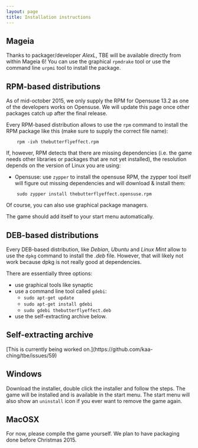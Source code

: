 ```yaml
---
layout: page
title: Installation instructions
---
```


## Mageia

Thanks to packager/developer _AlexL_, TBE will be available directly from within Mageia 6! You can use the graphical `rpmdrake` tool or use the command line `urpmi` tool to install the package.

## RPM-based distributions

<p class="text-warning">As of mid-october 2015, we only supply the RPM for Opensuse 13.2 as one of the developers works on Opensuse. We will update this page once other packages catch up after the final release.</p>

Every RPM-based distribution allows to use the `rpm` command to install the RPM package like this (make sure to supply the correct file name):
```
    rpm -ivh thebutterflyeffect.rpm
```

If, however, RPM detects that there are missing dependencies (i.e. the game needs other libraries or packages that are not yet installed), the resolution depends on the version of Linux you are using:

 * Opensuse: use `zypper` to install the opensuse RPM, the zypper tool itself will figure out missing dependencies and will download & install them:
```
    sudo zypper install thebutterflyeffect.opensuse.rpm
```

Of course, you can also use graphical package managers.

The game should add itself to your start menu automatically.

## DEB-based distributions

Every DEB-based distribution, like _Debian_, _Ubuntu_ and _Linux Mint_ allow to use the `dpkg` command to install the _.deb_ file. However, that will likely not work because dpkg is not really good at dependencies.

There are essentially three options:

 * use graphical tools like synaptic
 * use a command line tool called `gdebi`:
   * `sudo apt-get update`
   * `sudo apt-get install gdebi`
   * `sudo gdebi thebutterflyeffect.deb`
 * use the self-extracting archive below.

## Self-extracting archive

<p class="text-warning">[This is currently being worked on.](https://github.com/kaa-ching/tbe/issues/59)</p>

## Windows

Download the installer, double click the installer and follow the steps. The game will be installed and is available in the start menu. The start menu will also show an `uninstall` icon if you ever want to remove the game again.

## MacOSX

For now, please compile the game yourself. We plan to have packaging done before Christmas 2015.

